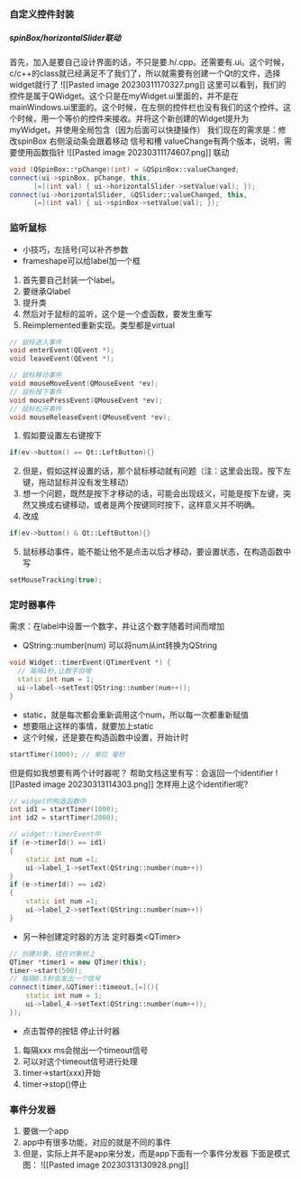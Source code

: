 ### 自定义控件封装
##### spinBox/horizontalSlider联动
首先，加入是要自己设计界面的话，不只是要.h/.cpp。还需要有.ui。这个时候，c/c++的class就已经满足不了我们了，所以就需要有创建一个Qt的文件，选择widget就行了
![[Pasted image 20230311170327.png]]
这里可以看到，我们的控件是属于QWidget。这个只是在myWidget.ui里面的，并不是在mainWindows.ui里面的。这个时候，在左侧的控件栏也没有我们的这个控件。这个时候，用一个等价的控件来接收。并将这个新创建的Widget提升为myWidget，并使用全局包含（因为后面可以快捷操作）
我们现在的需求是：修改spinBox 右侧滚动条会跟着移动
信号和槽
valueChange有两个版本，说明，需要使用函数指针
![[Pasted image 20230311174607.png]]
联动
```C++
void (QSpinBox::*pChange)(int) = &QSpinBox::valueChanged;
connect(ui->spinBox, pChange, this,
	  [=](int val) { ui->horizontalSlider->setValue(val); });
connect(ui->horizontalSlider, &QSlider::valueChanged, this,
	  [=](int val) { ui->spinBox->setValue(val); });
```

### 监听鼠标
- 小技巧，左括号(可以补齐参数
- frameshape可以给label加一个框
1. 首先要自己封装一个label。
2. 要继承Qlabel
3. 提升类
4. 然后对于鼠标的监听，这个是一个虚函数，要发生重写
5. Reimplemented重新实现。类型都是virtual
```c++
// 鼠标进入事件
void enterEvent(QEvent *);
void leaveEvent(QEvent *);

// 鼠标移动事件
void mouseMoveEvent(QMouseEvent *ev);
// 鼠标按下事件
void mousePressEvent(QMouseEvent *ev);
// 鼠标松开事件
void mouseReleaseEvent(QMouseEvent *ev);
```
1. 假如要设置左右键按下
```C++
if(ev->button() == Qt::LeftButton){}
```
2. 但是，假如这样设置的话，那个鼠标移动就有问题（注：这里会出现，按下左键，拖动鼠标并没有发生移动）
3. 想一个问题，既然是按下才移动的话，可能会出现歧义，可能是按下左键，突然又换成右键移动，或者是两个按键同时按下，这样意义并不明确。
4. 改成
```c++
if(ev->button() & Qt::LeftButton){}
```
5. 鼠标移动事件，能不能让他不是点击以后才移动，要设置状态，在构造函数中写
```c++
setMouseTracking(true);
```

### 定时器事件
需求：在label中设置一个数字，并让这个数字随着时间而增加
- QString::number(num) 可以将num从int转换为QString
```c++
void Widget::timerEvent(QTimerEvent *) {
  // 每隔1秒,让数字自增
  static int num = 1;
  ui->label->setText(QString::number(num++));
}
```
- static，就是每次都会重新调用这个num，所以每一次都重新赋值
- 想要阻止这样的事情，就要加上static
- 这个时候，还是要在构造函数中设置，开始计时
```C++
startTimer(1000); // 单位 毫秒
```

但是假如我想要有两个计时器呢？
帮助文档这里有写：会返回一个identifier
![[Pasted image 20230313114303.png]]
怎样用上这个identifier呢?
```C++
// widget的构造函数中
int id1 = startTimer(1000);
int id2 = startTimer(2000);

// widget::timerEvent中
if (e->timerId() == id1)
{
	static int num =1;
	ui->label_1->setText(QString::number(num++))
}
if (e->timerId() == id2)
{
	static int num =1;
	ui->label_2->setText(QString::number(num++))
}
```
- 另一种创建定时器的方法
定时器类\<QTimer\>
```C++
// 创建对象，挂在对象树上
QTimer *timer1 = new QTimer(this);
timer->start(500);
// 每隔0.5秒会发出一个信号
connect(timer,&QTimer::timeout,[=](){
	static int num = 1;
	ui->label_4->setText(QString::number(num++));
});
```
- 点击暂停的按钮 停止计时器
1. 每隔xxx ms会抛出一个timeout信号
2. 可以对这个timeout信号进行处理
4. timer->start(xxx)开始
5. timer->stop()停止

### 事件分发器
1. 要做一个app
2. app中有很多功能，对应的就是不同的事件
3. 但是，实际上并不是app来分发，而是app下面有一个事件分发器
下面是模式图：
![[Pasted image 20230313130928.png]]









